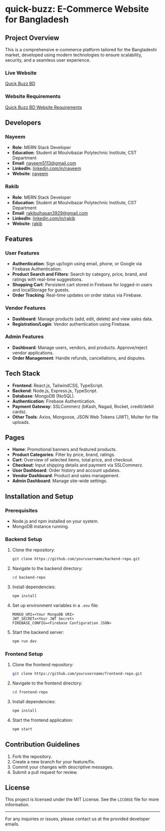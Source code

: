 # quick-buzz: E-Commerce Website for Bangladesh

## Project Overview

This is a comprehensive e-commerce platform tailored for the Bangladeshi market, developed using modern technologies to ensure scalability, security, and a seamless user experience.

### Live Website

[Quick Buzz BD](https://quick-bus-bd.web.app/)

### Website Requirements

[Quick Buzz BD Website Requirements](https://docs.google.com/document/d/1ECbEbhd9BmR36V8r3F4qftZU2NgNh2Du-W_G-LHBJxU/edit?usp=sharing)

## Developers

### Nayeem

- **Role**: MERN Stack Developer
- **Education**: Student at Moulvibazar Polytechnic Institute, CST Department
- **Email**: nayeem5113@gmail.com
- **LinkedIn**: [linkedin.com/in/nayeem](https://www.linkedin.com/in/md-nayeem-miah-734719307/)
- **Website**: [nayeem](https://nayeemportfolio-70.web.app/)

### Rakib

- **Role**: MERN Stack Developer
- **Education**: Student at Moulvibazar Polytechnic Institute, CST Department
- **Email**: rakibulhasan3929@gmail.com
- **LinkedIn**: [linkedin.com/in/rakib](https://www.linkedin.com/in/rakibul-hasan-b94123271/)
- **Website**: [rakib](https://rakibportfolio.com/)

## Features

### User Features

- **Authentication**: Sign up/login using email, phone, or Google via Firebase Authentication.
- **Product Search and Filters**: Search by category, price, brand, and ratings with real-time suggestions.
- **Shopping Cart**: Persistent cart stored in Firebase for logged-in users and localStorage for guests.
- **Order Tracking**: Real-time updates on order status via Firebase.

### Vendor Features

- **Dashboard**: Manage products (add, edit, delete) and view sales data.
- **Registration/Login**: Vendor authentication using Firebase.

### Admin Features

- **Dashboard**: Manage users, vendors, and products. Approve/reject vendor applications.
- **Order Management**: Handle refunds, cancellations, and disputes.

## Tech Stack

- **Frontend**: React.js, TailwindCSS, TypeScript.
- **Backend**: Node.js, Express.js, TypeScript.
- **Database**: MongoDB (NoSQL).
- **Authentication**: Firebase Authentication.
- **Payment Gateway**: SSLCommerz (bKash, Nagad, Rocket, credit/debit cards).
- **Other Tools**: Axios, Mongoose, JSON Web Tokens (JWT), Multer for file uploads.

## Pages

- **Home**: Promotional banners and featured products.
- **Product Categories**: Filter by price, brand, ratings.
- **Cart**: Overview of selected items, total price, and checkout.
- **Checkout**: Input shipping details and payment via SSLCommerz.
- **User Dashboard**: Order history and account updates.
- **Vendor Dashboard**: Product and sales management.
- **Admin Dashboard**: Manage site-wide settings.

## Installation and Setup

### Prerequisites

- Node.js and npm installed on your system.
- MongoDB instance running.

### Backend Setup

1. Clone the repository:
   ```bash
   git clone https://github.com/yourusername/backend-repo.git
   ```
2. Navigate to the backend directory:
   ```bash
   cd backend-repo
   ```
3. Install dependencies:
   ```bash
   npm install
   ```
4. Set up environment variables in a `.env` file:
   ```
   MONGO_URI=<Your MongoDB URI>
   JWT_SECRET=<Your JWT Secret>
   FIREBASE_CONFIG=<Firebase Configuration JSON>
   ```
5. Start the backend server:
   ```bash
   npm run dev
   ```

### Frontend Setup

1. Clone the frontend repository:
   ```bash
   git clone https://github.com/yourusername/frontend-repo.git
   ```
2. Navigate to the frontend directory:
   ```bash
   cd frontend-repo
   ```
3. Install dependencies:
   ```bash
   npm install
   ```
4. Start the frontend application:
   ```bash
   npm start
   ```

## Contribution Guidelines

1. Fork the repository.
2. Create a new branch for your feature/fix.
3. Commit your changes with descriptive messages.
4. Submit a pull request for review.

## License

This project is licensed under the MIT License. See the `LICENSE` file for more information.

---

For any inquiries or issues, please contact us at the provided developer emails.
